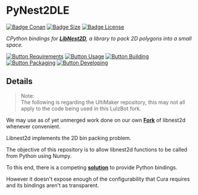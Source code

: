 # PyNest2DLE

[![Badge Conan]][Conan]
[![Badge Size]][Size]
[![Badge License]][License]

*CPython bindings for **[LibNest2D]**, a library
to pack 2D polygons into a small space.*

[![Button Requirements]][Requirements]
[![Button Usage]][Usage]
[![Button Building]][Building]
[![Button Packaging]][Packaging]
[![Button Developing]][Developing]

## Details

> Note:  
> The following is regarding the UltiMaker repository, this may not all apply to the code being used in this LulzBot fork.

We may use as of yet unmerged work done on our own **[Fork]** of libnest2d whenever convenient.

Libnest2d implements the 2D bin packing problem.

The objective of this repository is to allow libnest2d functions to be called from Python using Numpy.

To this end, there is a competing **[solution][Nest2D]** to provide Python bindings.

However it doesn't expose enough of the configurability that Cura requires and its bindings aren't as transparent.

<!----------------------------------------------------------------------------->

[LibNest2D]: https://github.com/tamasmeszaros/libnest2d
[Nest2D]: https://github.com/markfink/nest2D
[Conan]: https://github.com/lulzbot3d/pynest2dLE/actions/workflows/conan-package.yml
[Fork]: https://github.com/lulzbot3d/libnest2dLE

[Requirements]: Documentation/System%20Requirements.md
[Developing]: Documentation/Developing.md
[Packaging]: Documentation/Packaging.md
[Building]: Documentation/Building.md
[Usage]: Documentation/Usage.md
[License]: LICENSE
[Size]: https://github.com/lulzbot3d/pynest2dLE

<!---------------------------------[ Badges ]---------------------------------->

[Badge License]: https://img.shields.io/badge/License-LGPL3-336887.svg?style=for-the-badge&labelColor=458cb5&logoColor=white&logo=GNU
[Badge Conan]: https://img.shields.io/github/actions/workflow/status/lulzbot3d/pynest2dLE/conan-package.yml?style=for-the-badge&logoColor=white&labelColor=6185aa&color=4c6987&logo=Conan&label=Conan%20Package
[Badge Size]: https://img.shields.io/github/repo-size/lulzbot3d/pynest2dLE?style=for-the-badge&logoColor=white&labelColor=629944&color=446a30&logo=GoogleAnalytics

<!---------------------------------[ Buttons ]--------------------------------->

[Button Requirements]: https://img.shields.io/badge/System_Requirements-c34360?style=for-the-badge&logoColor=white&logo=BookStack
[Button Developing]: https://img.shields.io/badge/Developing-715a97?style=for-the-badge&logoColor=white&logo=VisualStudioCode
[Button Packaging]: https://img.shields.io/badge/Packaging-db5e8a?style=for-the-badge&logoColor=white&logo=GitLFS
[Button Building]: https://img.shields.io/badge/Building-458cb5?style=for-the-badge&logoColor=white&logo=CurseForge
[Button Usage]: https://img.shields.io/badge/Usage-629944?style=for-the-badge&logoColor=white&logo=GitBook

